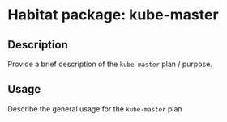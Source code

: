 # Habitat package: kube-master

## Description

Provide a brief description of the `kube-master` plan / purpose.

## Usage

Describe the general usage for the `kube-master` plan
